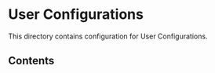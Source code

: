 # User Configurations

This directory contains configuration for User Configurations.

## Contents




